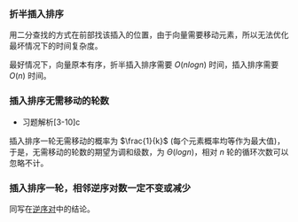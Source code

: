 ### 折半插入排序
用二分查找的方式在前部找该插入的位置，由于向量需要移动元素，所以无法优化最坏情况下的时间复杂度。

最好情况下，向量原本有序，折半插入排序需要 $O(nlogn)$ 时间，插入排序需要 $O(n)$ 时间。

### 插入排序无需移动的轮数
* 习题解析[3-10]c

插入排序一轮无需移动的概率为 $\frac{1}{k}$ (每个元素概率均等作为最大值)，于是，无需移动的轮数的期望为调和级数，为 $\Theta(logn)$，相对 $n$ 轮的循环次数可以忽略不计。

### 插入排序一轮，相邻逆序对数一定不变或减少

同写在[逆序对](../../逆序对/逆序对.md#插入排序一轮相邻逆序对数一定不变或减少)中的结论。
